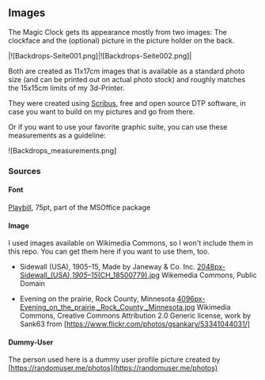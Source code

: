 ## Images

The Magic Clock gets its appearance mostly from two images: The clockface and the (optional) picture in the picture holder on the back.

|![Backdrops-Seite001.png]|![Backdrops-Seite002.png]|

Both are created as 11x17cm images that is available as a standard photo size (and can be printed out on actual photo stock) and roughly matches the 15x15cm limits of my 3d-Printer.

They were created using [Scribus](https://www.scribus.net/), free and open source DTP software, in case you want to build on my pictures and go from there.

Or if you want to use your favorite graphic suite, you can use these measurements as a guideline:

![Backdrops_measurements.png]

### Sources

#### Font
[Playbill](https://learn.microsoft.com/de-at/typography/font-list/playbill), 75pt, part of the MSOffice package

#### Image

I used images available on Wikimedia Commons, so I won't include them in this repo. You can get them here if you want to use them, too.

* Sidewall (USA), 1905–15, Made by Janeway & Co. Inc. [2048px-Sidewall_(USA),_1905–15_(CH_18500779).jpg](https://commons.wikimedia.org/wiki/File:Sidewall_(USA),_1905%E2%80%9315_(CH_18500779).jpg) Wikemedia Commons, Public Domain

* Evening on the prairie, Rock County, Minnesota [4096px-Evening_on_the_prairie,_Rock_County,_Minnesota.jpg](https://commons.wikimedia.org/wiki/File:Evening_on_the_prairie,_Rock_County,_Minnesota.jpg) Wikimedia Commons, Creative Commons Attribution 2.0 Generic license, work by Sank63 from [https://www.flickr.com/photos/gsankary/53341044031/]

#### Dummy-User
The person used here is a dummy user profile picture created by [https://randomuser.me/photos](https://randomuser.me/photos)